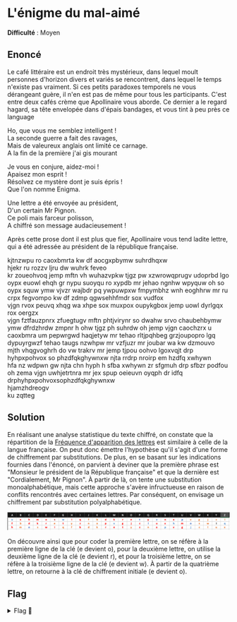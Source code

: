 # L'énigme du mal-aimé

**Difficulté** : Moyen

## Enoncé

Le café littéraire est un endroit très mystérieux, dans lequel moult personnes d'horizon divers et variés se rencontrent, dans lequel le temps n'existe pas vraiment. Si ces petits paradoxes temporels ne vous dérangeant guère, il n'en est pas de même pour tous les participants. C'est entre deux cafés crème que Apollinaire vous aborde. Ce dernier a le regard hagard, sa tête envelopée dans d'épais bandages, et vous tint à peu près ce language

Ho, que vous me semblez intelligent !   
La seconde guerre a fait des ravages,   
Mais de valeureux anglais ont limité ce carnage.   
A la fin de la première j'ai gis mourant   

Je vous en conjure, aidez-moi !   
Apaisez mon esprit !   
Résolvez ce mystère dont je suis épris !   
Que l'on nomme Enigma.   

Une lettre a été envoyée au président,   
D'un certain Mr Pignon.   
Ce poli mais farceur polisson,   
A chiffré son message audacieusement !   

Après cette prose dont il est plus que fier, Apollinaire vous tend ladite lettre, qui a été adressée au président de la république française.

kjtnzwpu ro caoxbmrta kw df aocgxpbymw suhrdhqxw   
hjekr ru rozzv ljru dw wuhrk feveo   
kr zoueohvoq jemp mftn vh wuhazvpkw tjgz pw xzwrowqprugv udoprbd lgo oypx euowl ehqh gr nypu suoyqu ro xypdb mr jehao ngnhw wpyquw oh so oypx squw ymw vjvzr wajbdr pq ywpuwpxw fmpymbhz wnh eoghhrw mr ru crpx fegvompo kw df zdmp qgwsehhfmdr sox vudfox   
vjgn rvox peuvq xhqg wa xhpe sox muxpox oupykgbox jemp uowl dyrlgqx rox oergzx   
vjgn fztfauzpnrx zfuegtugv mftn phtjvirynr so dwahw srvo chaubehbymw ymw dfrdzhrdw zmpnr h ohw tjgz ph suhrdw oh jemp vjgn caochzrx u caoxbmra um pepwrgwd haqjetyw mr tehao rltjpqhbeg grzjoupopro lgq dypuyrgwzf tehao taugs nzwhpw mr vzfjuzr mr joubar wa kw dzmouvo   
mjth vhqgvoghrh do vw trakrv mr jemp tjpou oohvo lgoxvqjt drp hyhpxpohvox so phzdfqkghywnxw njta rrdrp nroirp em hzdfq xwhywn   
hfa nz wdpwn gw njta chn hyph h sfba xwhywn zr sfgmuh drp sfbzr podfou   
oh zema vjgn uwhjetrtnra mr jex spup oeieuvn oyqph dr idfq drphyhpxpohvoxsophzdfqkghywnxw   
hjamzhdreogv   
ku zqtteg   

 
## Solution

En réalisant une analyse statistique du texte chiffré, on constate que la répartition de la [Fréquence d'apparition des lettres](https://fr.wikipedia.org/wiki/Fr%C3%A9quence_d%27apparition_des_lettres) est similaire à celle de la langue française. On peut donc émettre l'hypothèse qu'il s'agit d'une forme de chiffrement par substitutions. De plus, en se basant sur les indications fournies dans l'énoncé, on parvient à deviner que la première phrase est "Monsieur le président de la République française" et que la dernière est "Cordialement, Mr Pignon". À partir de là, on tente une substitution monoalphabétique, mais cette approche s'avère infructueuse en raison de conflits rencontrés avec certaines lettres. Par conséquent, on envisage un chiffrement par substitution polyalphabétique. 

<p align="center"><img src="Correspondance_lettre.png" alt="Correspondance lettre" width="800"></p>

On découvre ainsi que pour coder la première lettre, on se réfère à la première ligne de la clé (e devient o), pour la deuxième lettre, on utilise la deuxième ligne de la clé (e devient r), et pour la troisième lettre, on se réfère à la troisième ligne de la clé (e devient w). À partir de la quatrième lettre, on retourne à la clé de chiffrement initiale (e devient o).


## Flag

<details>
<summary> Flag 🚩</summary>

```
404CTF{leschaussettesdelarchiduchesse}
```

